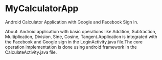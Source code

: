 # MyCalculatorApp
Android Calculator Application with Google and Facebook Sign In.


About:
Android application with basic operations like Addition, Subtraction, Multiplication, Division, Sine, Cosine, Tangent.Application is integrated with the Facebook and Google sign in the LoginActivity.java file.The core operation implementation is done using android framework in the CalculateActivity.java file.
